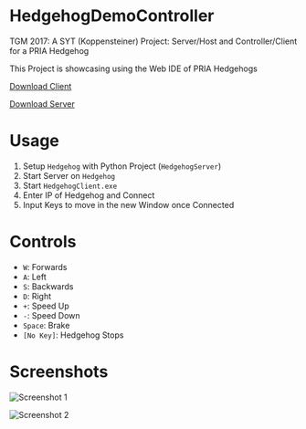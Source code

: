 # HedgehogDemoController
TGM 2017: A SYT (Koppensteiner) Project: Server/Host and Controller/Client for a PRIA Hedgehog

This Project is showcasing using the Web IDE of PRIA Hedgehogs

[Download Client](https://github.com/mrousavy/HedgehogDemoController/raw/master/Download/HedgehogClient.zip)

[Download Server](https://github.com/mrousavy/HedgehogDemoController/raw/master/HedgehogServer/server.py)

# Usage
1. Setup `Hedgehog` with Python Project (`HedgehogServer`)
2. Start Server on `Hedgehog`
3. Start `HedgehogClient.exe`
4. Enter IP of Hedgehog and Connect
5. Input Keys to move in the new Window once Connected

# Controls
* `W`: Forwards
* `A`: Left
* `S`: Backwards
* `D`: Right
* `+`: Speed Up
* `-`: Speed Down
* `Space`: Brake
* `[No Key]`: Hedgehog Stops

# Screenshots
![Screenshot 1](http://i.imgur.com/k3OHZlr.png)


![Screenshot 2](http://i.imgur.com/goxqisW.png)
